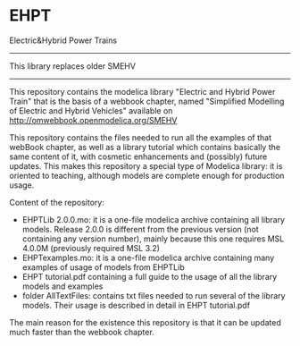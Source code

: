 # EHPT
Electric&amp;Hybrid Power Trains


*** 
This library replaces older SMEHV
***

This repository contains the modelica library "Electric and Hybrid Power Train" that is the basis of a webbook chapter, named "Simplified Modelling of Electric and Hybrid Vehicles" available on 
http://omwebbook.openmodelica.org/SMEHV

This repository contains  the files needed to run all the examples of that webBook chapter, as well as a library tutorial which contains basically the same content of it, with cosmetic enhancements and (possibly) future updates. 
This makes this repository a special type of Modelica library: it is oriented to teaching, although models are complete enough for production usage. 

Content of the repository:
- EHPTLib 2.0.0.mo: it is a one-file modelica archive containing all library models. Release 2.0.0 is different from the previous version (not containing any version number), mainly because this one requires MSL 4.0.0M (previously required MSL 3.2)
- EHPTexamples.mo: it is a one-file modelica archive containing many examples of usage of models from EHPTLib 
- EHPT tutorial.pdf containing a full guide to the usage of all the library models and examples 
- folder AllTextFiles: contains txt files needed to run several of the library models. Their usage is described in detail in EHPT tutorial.pdf

The main reason for the existence  this repository is that it can be updated much faster than the webbook chapter. 
